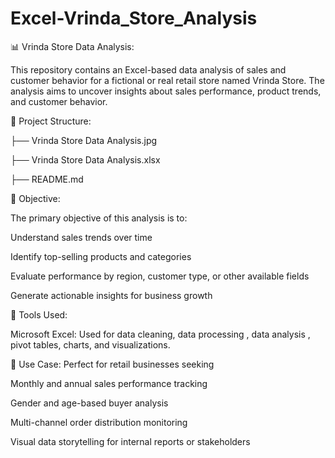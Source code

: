 # Excel-Vrinda_Store_Analysis
📊 Vrinda Store Data Analysis:

This repository contains an Excel-based data analysis of sales and customer behavior for a fictional or real retail store named Vrinda Store. The analysis aims to uncover insights about sales performance, product trends, and customer behavior.

📁 Project Structure:

├── Vrinda Store Data Analysis.jpg

├── Vrinda Store Data Analysis.xlsx 

├── README.md                         


📌 Objective:

The primary objective of this analysis is to:

Understand sales trends over time

Identify top-selling products and categories

Evaluate performance by region, customer type, or other available fields

Generate actionable insights for business growth

🧮 Tools Used:

Microsoft Excel:
Used for data cleaning, data processing , data analysis , pivot tables, charts, and visualizations.

📌 Use Case:
Perfect for retail businesses seeking

Monthly and annual sales performance tracking

Gender and age-based buyer analysis

Multi-channel order distribution monitoring

Visual data storytelling for internal reports or stakeholders
